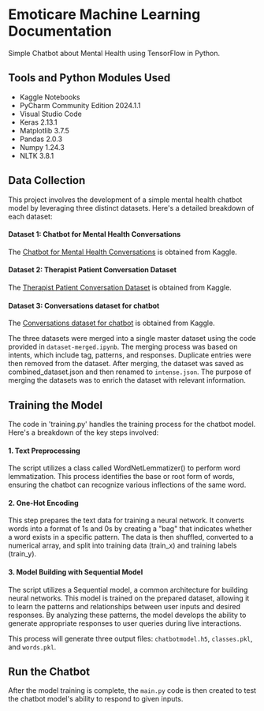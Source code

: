# Emoticare Machine Learning Documentation
Simple Chatbot about Mental Health using TensorFlow in Python.

## Tools and Python Modules Used
- Kaggle Notebooks
- PyCharm Community Edition 2024.1.1
- Visual Studio Code
- Keras 2.13.1
- Matplotlib 3.7.5
- Pandas 2.0.3
- Numpy 1.24.3
- NLTK 3.8.1

## Data Collection
This project involves the development of a simple mental health chatbot model by leveraging three distinct datasets. Here's a detailed breakdown of each dataset:
#### Dataset 1: Chatbot for Mental Health Conversations
The [Chatbot for Mental Health Conversations](https://www.kaggle.com/code/jocelyndumlao/chatbot-for-mental-health-conversations/) is obtained from Kaggle.
#### Dataset 2: Therapist Patient Conversation Dataset
The [Therapist Patient Conversation Dataset](https://www.kaggle.com/datasets/neelghoshal/therapist-patient-conversation-dataset) is obtained from Kaggle.
#### Dataset 3: Conversations dataset for chatbot
The [Conversations dataset for chatbot](https://www.kaggle.com/datasets/kanikamalhotra1307/conversations-dataset-for-chatbot) is obtained from Kaggle.

The three datasets were merged into a single master dataset using the code provided in `dataset-merged.ipynb`. The merging process was based on intents, which include tag, patterns, and responses. Duplicate entries were then removed from the dataset. After merging, the dataset was saved as combined_dataset.json and then renamed to `intense.json`. The purpose of merging the datasets was to enrich the dataset with relevant information. 

## Training the Model
The code in 'training.py' handles the training process for the chatbot model. Here's a breakdown of the key steps involved:
#### 1. Text Preprocessing
The script utilizes a class called WordNetLemmatizer() to perform word lemmatization. This process identifies the base or root form of words, ensuring the chatbot can recognize various inflections of the same word. 
#### 2. One-Hot Encoding
This step prepares the text data for training a neural network. It converts words into a format of 1s and 0s by creating a "bag" that indicates whether a word exists in a specific pattern. The data is then shuffled, converted to a numerical array, and split into training data (train_x) and training labels (train_y).
#### 3. Model Building with Sequential Model
The script utilizes a Sequential model, a common architecture for building neural networks. This model is trained on the prepared dataset, allowing it to learn the patterns and relationships between user inputs and desired responses. By analyzing these patterns, the model develops the ability to generate appropriate responses to user queries during live interactions.

This process will generate three output files: `chatbotmodel.h5`, `classes.pkl`, and `words.pkl`.

## Run the Chatbot
After the model training is complete, the `main.py` code is then created to test the chatbot model's ability to respond to given inputs.
